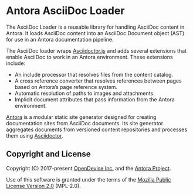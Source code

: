 # Antora AsciiDoc Loader

The AsciiDoc Loader is a reusable library for handling AsciiDoc content in Antora.
It loads AsciiDoc content into an AsciiDoc Document object (AST) for use in an Antora documentation pipeline.

The AsciiDoc loader wraps [Asciidoctor.js](https://asciidoctor.org/docs/asciidoctor.js/) and adds several extensions that enable AsciiDoc to work in an Antora environment.
These extensions include:

* An include processor that resolves files from the content catalog.
* A cross reference converter that resolves references between pages based on Antora’s page reference system.
* Automatic resolution of paths to images and attachments.
* Implicit document attributes that pass information from the Antora environment.

[Antora](https://antora.org) is a modular static site generator designed for creating documentation sites from AsciiDoc documents.
Its site generator aggregates documents from versioned content repositories and processes them using [Asciidoctor](https://asciidoctor.org).

## Copyright and License

Copyright (C) 2017-present [OpenDevise Inc.](https://opendevise.com) and the [Antora Project](https://antora.org).

Use of this software is granted under the terms of the [Mozilla Public License Version 2.0](https://www.mozilla.org/en-US/MPL/2.0/) (MPL-2.0).

